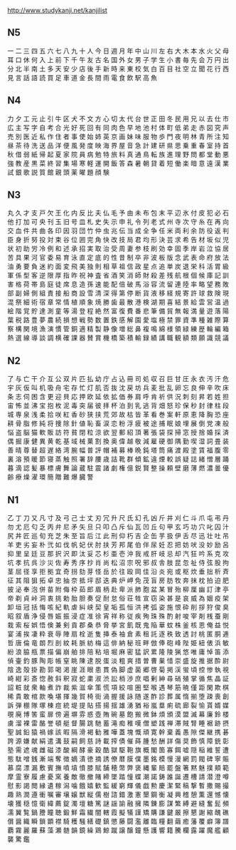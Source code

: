 http://www.studykanji.net/kanjilist
## N5
一	二	三	四	五	六	七	八	九	十	人	今	日
週	月	年	中	山	川	左	右	大	木	本	水	火
父	母	耳	口	休	何	入	上	前	下	千	午	友
古	名	国	外	女	男	子	学	生	小	書	毎	先
会	万	円	出	分	北	半	南	土	多	天	安	少
店	後	手	新	時	来	東	校	気	白	百	目	社
空	立	聞	花	行	西	見	言	話	語	読	買	足
車	道	金	長	間	雨	電	食	飲	駅	高	魚

## N4
力	夕	工	元	止	引	牛	区	犬	不	文	方	心
切	太	代	台	世	正	田	冬	民	用	兄	以	去
仕	市	広	主	写	字	自	考	合	光	好	死	回
有	同	肉	色	早	地	池	村	体	町	低	弟	走
赤	図	究	声	売	別	医	近	私	作	住	者	事
使	始	姉	英	京	画	妹	味	服	物	歩	門	夜
明	林	青	所	注	知	昼	茶	待	洗	送	品	洋
便	風	発	度	映	海	界	屋	音	急	計	建	研
県	思	乗	重	春	室	持	首	秋	借	弱	紙	帰
起	夏	家	院	員	病	勉	特	旅	料	真	通	鳥
転	族	進	理	野	問	都	堂	動	悪	強	教	産
黒	菜	終	習	集	場	寒	軽	運	開	飯	答	森
暑	朝	貸	着	短	働	楽	暗	意	遠	漢	業	試
銀	歌	説	質	館	親	頭	薬	曜	題	顔	験

## N3
丸	久	才	支	戸	欠	王	化	内	反	比	夫	仏
毛	予	由	未	布	包	末	平	辺	氷	付	皮	犯
必	石	他	打	加	可	央	刊	玉	旧	号	皿	札
史	失	示	申	礼	令	列	老	式	州	寺	次	守
糸	在	再	向	交	血	件	共	曲	各	印	因	羽
団	竹	仲	虫	兆	伝	当	成	全	争	任	米	両
利	余	防	役	返	判	臣	身	折	努	投	対	束
谷	位	囲	完	角	快	改	技	局	君	均	形	決
芸	求	希	告	材	坂	似	児	状	初	助	労	冷
例	和	述	承	招	実	取	治	受	周	妻	参	枝
刷	効	幸	固	季	岸	岩	泣	協	居	苦	具	果
河	官	委	易	育	泳	直	定	底	的	性	昔	制
卒	非	波	板	版	念	武	表	命	府	放	法	油
勇	要	負	迷	約	面	変	飛	美	独	則	相	草
祖	信	政	星	点	追	単	炭	退	栄	科	活	胃
級	軍	係	型	客	逆	限	厚	指	昨	祝	神	査
省	酒	笑	消	師	財	殺	差	残	航	根	個	候
庫	記	訓	害	格	荷	帯	島	庭	徒	席	息	造
孫	速	能	配	倍	破	馬	浴	容	流	留	連	陸
率	略	望	務	敗	部	副	婦	側	組	責	接	船
商	設	雪	清	深	得	第	停	断	貨	液	移	経
規	寄	許	球	救	険	現	混	祭	細	術	宿	章
常	情	植	順	象	焼	勝	歯	最	散	港	検	湖
期	喜	結	景	給	雲	営	温	過	絵	階	覚	貯
達	測	童	等	湯	登	程	絶	然	富	復	費	番
悲	筆	備	貿	無	報	満	量	遊	落	陽	葉	税
路	豊	夢	農	続	損	想	戦	勢	数	置	鉄	感
解	園	愛	塩	極	禁	罪	資	準	種	雑	際	算
察	構	関	境	漁	演	慣	管	銅	適	精	製	静
像	増	総	鼻	複	鳴	綿	様	領	緑	練	歴	輪
編	箱	熱	選	線	導	談	調	横	確	課	器	賛
賞	機	橋	築	積	輸	録	績	講	職	観	額	類
願	識	競	議	

## N2
了	与	亡	干	介	互	公	双	片	匹	払	幼	庁
占	込	冊	司	処	収	召	巨	甘	圧	永	衣	汚
汗	危	宇	灰	仮	叫	机	吸	舟	宅	存	忙	灯
肌	否	抜	沈	戻	坊	兵	麦	批	乱	卵	忘	良
伸	辛	吹	床	条	志	伺	困	含	更	迎	貝	応
押	欧	延	依	拡	価	券	肩	呼	肯	祈	供	況
刺	刻	昇	若	姓	担	宙	怖	並	沸	宝	抱	枚
泥	毒	突	届	彼	拝	杯	泊	到	乳	逃	背	畑
怒	珍	保	秒	封	律	柱	段	城	専	泉	浅	柔
拾	咲	紅	香	砂	狭	挟	荒	郊	故	枯	皆	革
看	巻	案	軒	原	恵	降	胸	恐	座	耕	骨	脂
修	純	将	捜	除	針	値	恥	畜	涙	恋	粉	浮
疲	被	途	捕	眠	娘	埋	展	倒	党	凍	般	悩
盗	脳	猫	軟	販	訪	符	貧	閉	粒	涼	欲	翌
郵	紹	頂	著	張	袋	探	掃	窓	授	捨	婚	採
済	偶	掘	康	健	異	黄	乾	基	域	械	菓	割
換	奥	偉	越	敬	減	雇	硬	御	隅	勤	喫	湿
詞	畳	装	善	晴	尊	替	超	遅	絡	湾	腕	幅
普	評	帽	補	募	棒	晩	鈍	塔	筒	痛	渡	殿
塗	賃	福	腹	零	裏	溶	預	暖	節	寝	蒸	触
照	署	辞	腰	歳	詰	靴	群	傾	鉱	違	煙	較
誤	疑	誌	緒	憎	層	踊	暮	滴	認	髪	暴	標
膚	舞	論	蔵	駐	震	諸	劇	権	億	鋭	賢	整
操	頼	壁	磨	薄	燃	濃	曇	優	齢	療	燥	濯
環	簡	贈	難	爆	臓	警

## N1
乙	丁	刀	又	凡	寸	及	弓	己	士	丈	刃	冗
升	尺	氏	幻	孔	凶	斤	井	刈	仁	斗	爪	屯
弔	丹	勿	尤	厄	匂	乏	丙	弁	尼	矛	矢	旦
只	叩	凸	斥	仙	瓦	凹	丘	句	甲	玄	巧	功
穴	叱	囚	汁	尻	丼	匠	巡	旬	充	芝	朱	至
旨	后	江	此	刑	仰	朽	吉	企	缶	芋	扱	伊
舌	尽	迅	壮	吐	吊	羊	吏	劣	妄	朴	弐	如
伐	帆	妃	伏	肘	扶	芳	邦	尾	伯	伴	尿	妊
忍	把	妨	吠	没	妙	励	呂	抑	里	呈	廷	豆
那	択	沢	即	汰	妥	芯	杉	亜	壱	沖	我	戒
肝	岐	忌	却	汽	狂	吟	系	克	攻	坑	孝	抗
呉	沙	災	佐	寿	秀	序	抄	肖	尚	松	沼	宗
呪	邪	叔	舎	肢	昆	忽	祉	侍	弦	股	拘	茎
屈	径	享	拒	拠	宜	奇	拐	劾	芽	怪	岳	於
往	殴	岡	佳	沿	炎	宛	或	枢	炊	垂	拙	析
斉	征	其	阻	狙	拓	卓	忠	抽	奈	抵	坪	邸
迭	典	炉	岬	免	茂	盲	房	肪	牧	奔	抹	枕
拍	迫	肥	披	泌	奉	泡	併	苗	附	侮	枠	茹
郎	眉	柄	赴	卑	派	肺	胞	盆	某	冒	殆	柳
厘	幽	訂	津	亭	帝	剃	貞	峠	洞	衷	挑	勅
胎	胆	奏	促	耐	怠	俗	荘	牲	宣	窃	染	甚
是	哀	威	為	姻	疫	架	卸	垣	冠	括	悔	咳
紀	軌	虐	糾	峡	契	皇	垢	孤	恒	洪	拷	弧
姿	施	恨	砕	削	拶	狩	俊	臭	昭	叙	盾	浄
侵	唇	娠	振	浸	症	准	徐	宵	祥	称	従	疾
殉	珠	殊	酌	射	唆	宰	剤	桟	蚕	剛	栽	索
桜	娯	悟	倹	兼	剣	貢	郡	桑	恭	脅	挙	宮
飢	既	鬼	陥	華	蚊	株	釜	核	恩	俺	益	悦
宴	浦	挨	凄	粋	衰	辱	陣	扇	栓	逝	隻	挿
泰	袖	倉	素	租	託	逐	秩	致	透	討	桃	匿
胴	逓	哲	唐	倫	竜	朗	烈	剖	紋	耗	脈	紡
梅	這	俳	納	秘	班	畔	倣	俸	砲	峰	陛	姫
紐	俵	浜	敏	紛	浪	脇	瓶	票	描	偏	崩	舶
排	陪	粘	培	堀	麻	密	猛	訳	累	隆	陵	猟
悠	唯	庸	悼	笛	添	偵	壷	釣	豚	陶	彫	帳
窒	眺	陳	逮	脱	蛋	淡	粗	爽	措	曽	曹	巣
惜	崇	盛	旋	推	据	酔	尉	陰	逸	殻	掛	勘
郭	喝	渇	崖	涯	眼	患	貫	偽	脚	虚	菌	郷
啓	菊	掲	渓	蛍	頃	控	惨	執	視	崎	紺	彩
斎	惚	赦	斜	釈	寂	蛇	粛	淑	渋	訟	梢	渉
庶	唱	剰	紳	尋	硝	殖	掌	循	焦	晶	証	詔
粧	就	衆	軸	煮	詐	裁	紫	滋	傘	策	慌	項
絞	喧	圏	堅	喉	遇	琴	筋	暁	僅	距	閑	欺
棋	稀	貴	敢	棺	款	喚	堪	揮	幾	賀	椅	街
渦	握	援	詠	随	遂	酢	診	葬	属	惰	揃	堕
疎	喪	創	訴	弾	棚	隊	塚	棟	痘	統	堤	提
貼	搭	揚	揺	雄	湧	猶	裕	嵐	塁	痢	硫	廊
裂	愉	貰	婿	媒	覗	廃	博	筈	蛮	扉	傍	遍
塀	雰	惑	壺	賄	碗	墓	飽	搬	微	鉢	煩	頒
漠	盟	滅	幕	廉	鈴	楼	虜	溜	裸	雷	酪	誉
頓	艇	督	腸	跳	馳	蓄	滝	痴	稚	嘆	僧	塑
践	禅	滞	賊	腎	睡	裾	跡	摂	聖	誠	鉛	猿
禍	嫁	該	暇	隔	滑	褐	勧	雅	嘩	蓋	塊	慨
頑	寛	幹	棄	義	愚	隙	傑	継	携	碁	誇	源
嫌	献	絹	遣	溝	鼓	嗣	飼	慈	詩	載	搾	債
催	蒔	腫	愁	酬	詳	傷	奨	飾	慎	障	銃	彰
塾	需	遮	魂	雌	磁	漆	酸	綱	酵	豪	穀	酷
獄	駆	鞄	旗	概	閣	箇	寡	餌	嘘	隠	稲	維
誓	遭	態	駄	噌	銭	漸	端	奪	徴	嫡	漬	徳
摘	誘	僚	暦	膜	僕	墨	銘	模	慢	漫	網	罰
閥	碑	寧	賑	慕	腐	漂	漏	敷	賓	撫	噴	墳
憤	膝	賦	舗	穂	幣	弊	褒	縄	輩	賠	罷	盤
箸	黙	魅	撲	頬	範	摩	霊	寮	履	慮	憂	窯
養	敵	徹	撤	賭	締	墜	踏	憧	蝶	潮	諾	鋳
誰	誕	遷	槽	請	潜	澄	噂	慰	影	謁	閲	縁
遺	稼	潟	噛	餓	嬉	歓	監	緩	窮	輝	儀	戯
勲	慶	潔	緊	稿	撃	暫	撒	賜	撮	趣	熟	潤
遵	衝	嘱	審	壌	嬢	獣	縦	儒	樹	諮	錯	激
憲	墾	鋼	衡	凝	興	稽	憩	薫	還	憾	懐	壊
獲	穏	憶	衛	緯	薦	錠	濁	壇	糖	篤	謎	謡
諭	融	擁	隣	錬	膨	謀	繁	縛	避	縫	奮	髭
頻	濡	翼	覧	鍋	謄	瞳	聴	鍛	鮮	霜	繊	闇
轄	霞	擬	犠	謹	矯	購	謙	鍵	厳	擦	懇	謝
縮	醜	礁	償	醤	織	瞬	鎖	顕	襟	騎	穫	騒
繕	礎	鎮	懲	藤	闘	濫	離	臨	糧	翻	繭	癒
藩	覆	癖	簿	譜	覇	霧	麗	羅	蘇	藻	瀬	髄
韻	鏡	繰	鶏	鯨	蹴	譲	醸	鐘	懸	護	響	籍
騰	欄	露	躍	魔	艦	顧	襲	驚	鑑